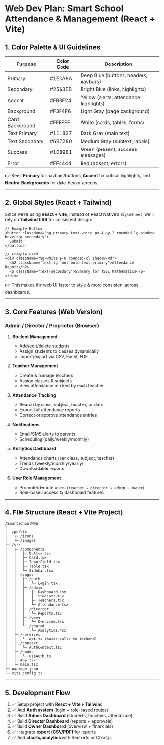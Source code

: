 # Web Dev Plan: Smart School Attendance & Management (React + Vite)

## 1. Color Palette & UI Guidelines

| Purpose         | Color Code | Description                            |
| --------------- | ---------- | -------------------------------------- |
| Primary         | #1E3A8A    | Deep Blue (buttons, headers, navbars)  |
| Secondary       | #2563EB    | Bright Blue (links, highlights)        |
| Accent          | #FBBF24    | Yellow (alerts, attendance highlights) |
| Background      | #F3F4F6    | Light Gray (page background)           |
| Card Background | #FFFFFF    | White (cards, tables, forms)           |
| Text Primary    | #111827    | Dark Gray (main text)                  |
| Text Secondary  | #6B7280    | Medium Gray (subtext, labels)          |
| Success         | #10B981    | Green (present, success messages)      |
| Error           | #EF4444    | Red (absent, errors)                   |

👉 Keep **Primary** for navbars/buttons, **Accent** for critical highlights, and **Neutral Backgrounds** for data-heavy screens.

---

## 2. Global Styles (React + Tailwind)

Since we’re using **React + Vite**, instead of React Native’s `StyleSheet`, we’ll rely on **Tailwind CSS** for consistent design:

```tsx
// Example Button
<button className="bg-primary text-white px-4 py-2 rounded-lg shadow hover:bg-secondary">
  Submit
</button>

// Example Card
<div className="bg-white p-6 rounded-xl shadow-md">
  <h2 className="text-lg font-bold text-primary">Attendance Report</h2>
  <p className="text-secondary">Summary for JSS1 Mathematics</p>
</div>
```

👉 This makes the web UI faster to style & more consistent across dashboards.

---

## 3. Core Features (Web Version)

### Admin / Director / Proprietor (Browser)

1. **Student Management**
   - Add/edit/delete students
   - Assign students to classes dynamically
   - Import/export via CSV, Excel, PDF

2. **Teacher Management**
   - Create & manage teachers
   - Assign classes & subjects
   - View attendance marked by each teacher

3. **Attendance Tracking**
   - Search by class, subject, teacher, or date
   - Export full attendance reports
   - Correct or approve attendance entries

4. **Notifications**
   - Email/SMS alerts to parents
   - Scheduling (daily/weekly/monthly)

5. **Analytics Dashboard**
   - Attendance charts (per class, subject, teacher)
   - Trends (weekly/monthly/yearly)
   - Downloadable reports

6. **User Role Management**
   - Promote/demote users (`teacher → director → admin → owner`)
   - Role-based access to dashboard features

---

## 4. File Structure (React + Vite Project)

```
/SmartSchoolWeb
│
├─ /public
│   ├─ /icons
│   └─ /images
├─ /src
│   ├─ /components
│   │   ├─ Button.tsx
│   │   ├─ Card.tsx
│   │   ├─ InputField.tsx
│   │   ├─ Table.tsx
│   │   └─ Sidebar.tsx
│   ├─ /pages
│   │   ├─ /auth
│   │   │   └─ Login.tsx
│   │   ├─ /admin
│   │   │   ├─ Dashboard.tsx
│   │   │   ├─ Students.tsx
│   │   │   ├─ Teachers.tsx
│   │   │   └─ Attendance.tsx
│   │   ├─ /director
│   │   │   └─ Reports.tsx
│   │   ├─ /owner
│   │   │   └─ Overview.tsx
│   │   └─ /shared
│   │       └─ Analytics.tsx
│   ├─ /services
│   │   └─ api.ts (Axios calls to backend)
│   ├─ /context
│   │   └─ AuthContext.tsx
│   ├─ /hooks
│   │   └─ useAuth.ts
│   ├─ App.tsx
│   └─ main.tsx
├─ package.json
└─ vite.config.ts
```

---

## 5. Development Flow

1. ✅ Setup project with **React + Vite + Tailwind**  
2. ✅ Add **Auth system** (login + role-based routes)  
3. ✅ Build **Admin Dashboard** (students, teachers, attendance)  
4. ✅ Build **Director Dashboard** (reports + approvals)  
5. ✅ Build **Owner Dashboard** (overview + financials)  
6. ✅ Integrate **export (CSV/PDF)** for reports  
7. ✅ Add **charts/analytics** with Recharts or Chart.js  
